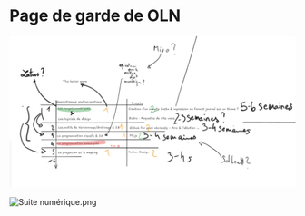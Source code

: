 # Page de garde de OLN 

![progression.png](./progression.png)

![Suite numérique.png](./Suite_numérique.png)